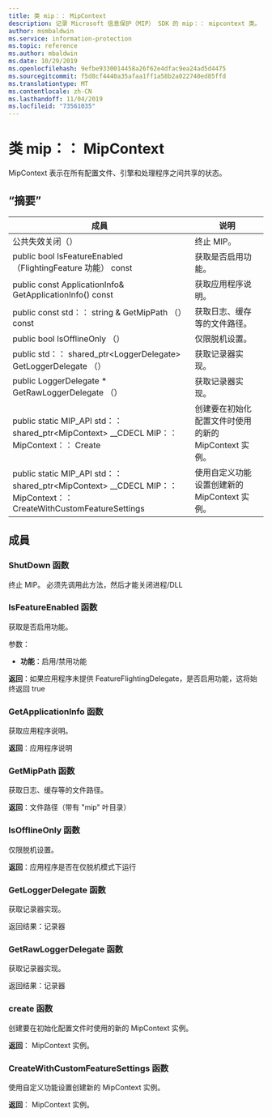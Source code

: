 ```yaml
---
title: 类 mip：： MipContext
description: 记录 Microsoft 信息保护（MIP） SDK 的 mip：： mipcontext 类。
author: msmbaldwin
ms.service: information-protection
ms.topic: reference
ms.author: mbaldwin
ms.date: 10/29/2019
ms.openlocfilehash: 9efbe9330014458a26f62e4dfac9ea24ad5d4475
ms.sourcegitcommit: f5d8cf4440a35afaa1ff1a58b2a022740ed85ffd
ms.translationtype: MT
ms.contentlocale: zh-CN
ms.lasthandoff: 11/04/2019
ms.locfileid: "73561035"
---
```

# <a name="class-mipmipcontext"></a>类 mip：： MipContext 
MipContext 表示在所有配置文件、引擎和处理程序之间共享的状态。
  
## <a name="summary"></a>“摘要”
 成員                        | 说明                                
--------------------------------|---------------------------------------------
公共失效关闭（）  |  终止 MIP。
public bool IsFeatureEnabled （FlightingFeature 功能） const  |  获取是否启用功能。
public const ApplicationInfo& GetApplicationInfo() const  |  获取应用程序说明。
public const std：： string & GetMipPath （） const  |  获取日志、缓存等的文件路径。
public bool IsOfflineOnly （）  |  仅限脱机设置。
public std：： shared_ptr\<LoggerDelegate\> GetLoggerDelegate （）  |  获取记录器实现。
public LoggerDelegate * GetRawLoggerDelegate （）  |  获取记录器实现。
public static MIP_API std：： shared_ptr&lt;MipContext&gt; __CDECL MIP：： MipContext：： Create | 创建要在初始化配置文件时使用的新的 MipContext 实例。
public static MIP_API std：： shared_ptr&lt;MipContext&gt; __CDECL MIP：： MipContext：： CreateWithCustomFeatureSettings | 使用自定义功能设置创建新的 MipContext 实例。

## <a name="members"></a>成員
  
### <a name="shutdown-function"></a>ShutDown 函数
终止 MIP。
必须先调用此方法，然后才能关闭进程/DLL
  
### <a name="isfeatureenabled-function"></a>IsFeatureEnabled 函数
获取是否启用功能。

参数：  
* **功能**：启用/禁用功能



  
**返回**：如果应用程序未提供 FeatureFlightingDelegate，是否启用功能，这将始终返回 true
  
### <a name="getapplicationinfo-function"></a>GetApplicationInfo 函数
获取应用程序说明。

  
**返回**：应用程序说明
  
### <a name="getmippath-function"></a>GetMipPath 函数
获取日志、缓存等的文件路径。

  
**返回**：文件路径（带有 "mip" 叶目录）
  
### <a name="isofflineonly-function"></a>IsOfflineOnly 函数
仅限脱机设置。

  
**返回**：应用程序是否在仅脱机模式下运行
  
### <a name="getloggerdelegate-function"></a>GetLoggerDelegate 函数
获取记录器实现。

  
返回结果：记录器
  
### <a name="getrawloggerdelegate-function"></a>GetRawLoggerDelegate 函数
获取记录器实现。

  
返回结果：记录器

### <a name="create-function"></a>create 函数
创建要在初始化配置文件时使用的新的 MipContext 实例。

**返回**： MipContext 实例。

### <a name="createwithcustomfeaturesettings-function"></a>CreateWithCustomFeatureSettings 函数
使用自定义功能设置创建新的 MipContext 实例。

**返回**： MipContext 实例。